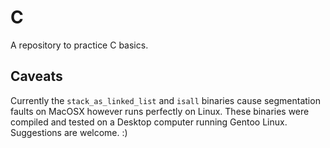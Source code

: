 # C

A repository to practice C basics.

## Caveats

Currently the `stack_as_linked_list` and `isall` binaries cause segmentation faults on MacOSX however runs perfectly on Linux. These binaries were compiled and tested on a Desktop computer running Gentoo Linux. Suggestions are welcome. :)
